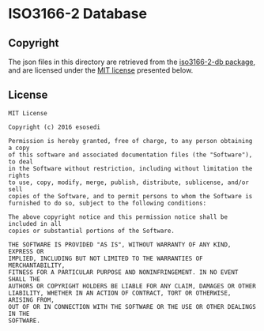 # ISO3166-2 Database

## Copyright

The json files in this directory are retrieved from the [iso3166-2-db package](https://github.com/esosedi/3166), and are licensed under the [MIT license](https://github.com/esosedi/3166/blob/master/LICENSE) presented below.

## License

```
MIT License

Copyright (c) 2016 esosedi

Permission is hereby granted, free of charge, to any person obtaining a copy
of this software and associated documentation files (the "Software"), to deal
in the Software without restriction, including without limitation the rights
to use, copy, modify, merge, publish, distribute, sublicense, and/or sell
copies of the Software, and to permit persons to whom the Software is
furnished to do so, subject to the following conditions:

The above copyright notice and this permission notice shall be included in all
copies or substantial portions of the Software.

THE SOFTWARE IS PROVIDED "AS IS", WITHOUT WARRANTY OF ANY KIND, EXPRESS OR
IMPLIED, INCLUDING BUT NOT LIMITED TO THE WARRANTIES OF MERCHANTABILITY,
FITNESS FOR A PARTICULAR PURPOSE AND NONINFRINGEMENT. IN NO EVENT SHALL THE
AUTHORS OR COPYRIGHT HOLDERS BE LIABLE FOR ANY CLAIM, DAMAGES OR OTHER
LIABILITY, WHETHER IN AN ACTION OF CONTRACT, TORT OR OTHERWISE, ARISING FROM,
OUT OF OR IN CONNECTION WITH THE SOFTWARE OR THE USE OR OTHER DEALINGS IN THE
SOFTWARE.
```
